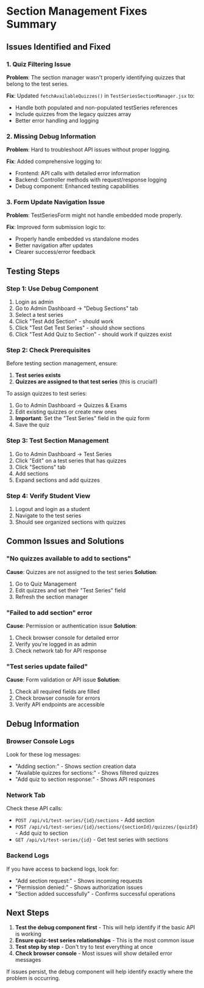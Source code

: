 # Section Management Fixes Summary

## Issues Identified and Fixed

### 1. Quiz Filtering Issue
**Problem**: The section manager wasn't properly identifying quizzes that belong to the test series.

**Fix**: Updated `fetchAvailableQuizzes()` in `TestSeriesSectionManager.jsx` to:
- Handle both populated and non-populated testSeries references
- Include quizzes from the legacy quizzes array
- Better error handling and logging

### 2. Missing Debug Information
**Problem**: Hard to troubleshoot API issues without proper logging.

**Fix**: Added comprehensive logging to:
- Frontend: API calls with detailed error information
- Backend: Controller methods with request/response logging
- Debug component: Enhanced testing capabilities

### 3. Form Update Navigation Issue
**Problem**: TestSeriesForm might not handle embedded mode properly.

**Fix**: Improved form submission logic to:
- Properly handle embedded vs standalone modes
- Better navigation after updates
- Clearer success/error feedback

## Testing Steps

### Step 1: Use Debug Component
1. Login as admin
2. Go to Admin Dashboard → "Debug Sections" tab
3. Select a test series
4. Click "Test Add Section" - should work
5. Click "Test Get Test Series" - should show sections
6. Click "Test Add Quiz to Section" - should work if quizzes exist

### Step 2: Check Prerequisites
Before testing section management, ensure:
1. **Test series exists**
2. **Quizzes are assigned to that test series** (this is crucial!)

To assign quizzes to test series:
1. Go to Admin Dashboard → Quizzes & Exams
2. Edit existing quizzes or create new ones
3. **Important**: Set the "Test Series" field in the quiz form
4. Save the quiz

### Step 3: Test Section Management
1. Go to Admin Dashboard → Test Series
2. Click "Edit" on a test series that has quizzes
3. Click "Sections" tab
4. Add sections
5. Expand sections and add quizzes

### Step 4: Verify Student View
1. Logout and login as a student
2. Navigate to the test series
3. Should see organized sections with quizzes

## Common Issues and Solutions

### "No quizzes available to add to sections"
**Cause**: Quizzes are not assigned to the test series
**Solution**: 
1. Go to Quiz Management
2. Edit quizzes and set their "Test Series" field
3. Refresh the section manager

### "Failed to add section" error
**Cause**: Permission or authentication issue
**Solution**:
1. Check browser console for detailed error
2. Verify you're logged in as admin
3. Check network tab for API response

### "Test series update failed"
**Cause**: Form validation or API issue
**Solution**:
1. Check all required fields are filled
2. Check browser console for errors
3. Verify API endpoints are accessible

## Debug Information

### Browser Console Logs
Look for these log messages:
- "Adding section:" - Shows section creation data
- "Available quizzes for sections:" - Shows filtered quizzes
- "Add quiz to section response:" - Shows API responses

### Network Tab
Check these API calls:
- `POST /api/v1/test-series/{id}/sections` - Add section
- `POST /api/v1/test-series/{id}/sections/{sectionId}/quizzes/{quizId}` - Add quiz to section
- `GET /api/v1/test-series/{id}` - Get test series with sections

### Backend Logs
If you have access to backend logs, look for:
- "Add section request:" - Shows incoming requests
- "Permission denied:" - Shows authorization issues
- "Section added successfully" - Confirms successful operations

## Next Steps

1. **Test the debug component first** - This will help identify if the basic API is working
2. **Ensure quiz-test series relationships** - This is the most common issue
3. **Test step by step** - Don't try to test everything at once
4. **Check browser console** - Most issues will show detailed error messages

If issues persist, the debug component will help identify exactly where the problem is occurring.